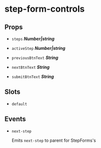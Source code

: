 
# step-form-controls


## Props


- `steps` ***Number|string***

  

- `activeStep` ***Number|string***

  

- `previousBtnText` ***String***

  

- `nextBtnText` ***String***

  

- `submitBtnText` ***String***

  


## Slots
- `default`

        


## Events
- `next-step`

  Emits `next-step` to parent for StepForms's      



